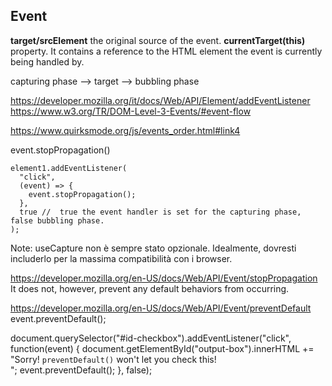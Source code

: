 

## Event
**target/srcElement** the original source of the event.
**currentTarget(this)** property. It contains a reference to the HTML element the event is currently being handled by.

capturing phase --> target --> bubbling phase

https://developer.mozilla.org/it/docs/Web/API/Element/addEventListener
https://www.w3.org/TR/DOM-Level-3-Events/#event-flow


https://www.quirksmode.org/js/events_order.html#link4

event.stopPropagation()
```
element1.addEventListener(
  "click",
  (event) => {
    event.stopPropagation();
  },
  true //  true the event handler is set for the capturing phase, false bubbling phase.
);
```

Note: useCapture non è sempre stato opzionale. Idealmente, dovresti includerlo per la massima compatibilità con i browser.


https://developer.mozilla.org/en-US/docs/Web/API/Event/stopPropagation
It does not, however, prevent any default behaviors from occurring.



https://developer.mozilla.org/en-US/docs/Web/API/Event/preventDefault
event.preventDefault();

document.querySelector("#id-checkbox").addEventListener("click", function(event) {
         document.getElementById("output-box").innerHTML += "Sorry! <code>preventDefault()</code> won't let you check this!<br>";
         event.preventDefault();
}, false);
